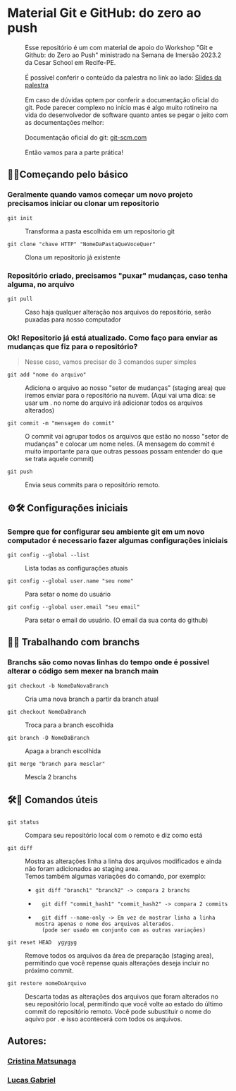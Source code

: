 # Material Git e GitHub: do zero ao push
<dd>Esse repositório é um com material de apoio do Workshop "Git e Github: do Zero ao Push" ministrado na Semana de Imersão 2023.2 da Cesar School em Recife-PE.</dd>

<br/>
<dd>É possível conferir o conteúdo da palestra no link ao lado: <a href="https://www.canva.com/design/DAFq4wix2Hw/0xtt40B6VSb9itnp6E8SSg/view?utm_content=DAFq4wix2Hw&utm_campaign=designshare&utm_medium=link&utm_source=publishsharelink)">Slides da palestra</a></dd>
<br/>
<dd>Em caso de dúvidas optem por conferir a documentação oficial do git. Pode parecer complexo no início mas é algo muito rotineiro na vida do desenvolvedor de software quanto antes se pegar o jeito com as documentações melhor:</dd>
<br/>
<dd>Documentação oficial do git: <a href="https://git-scm.com/doc">git-scm.com</a></dd>
<br/>
<dd>Então vamos para a parte prática!</dd>

<h2>📁🐙Começando pelo básico</h2>
<h3>Geralmente quando vamos começar um novo projeto precisamos iniciar ou clonar um repositorio</h3>
<dl>
  <dt>
    
    git init
  </dt>
  <dd>Transforma a pasta escolhida em um repositorio git</dd>
  <dt>
    
    git clone "chave HTTP" "NomeDaPastaQueVoceQuer"
  </dt>
  <dd>Clona um repositorio já existente</dd>
</dl>

<h3>Repositório criado, precisamos "puxar" mudanças, caso tenha alguma, no arquivo</h3>
<dl>
  <dt>
    
    git pull
  </dt>
  <dd>Caso haja qualquer alteração nos arquivos do repositório, serão puxadas para nosso computador</dd>
</dl>

<h3>Ok! Repositorio já está atualizado. Como faço para enviar as mudanças que fiz para o repositório?</h3>

> Nesse caso, vamos precisar de 3 comandos super simples
<dl>
  <dt>
    
    git add "nome do arquivo"
  </dt>
  <dd>Adiciona o arquivo ao nosso "setor de mudanças" (staging area) que iremos enviar para o repositório na nuvem. (Aqui vai uma dica: se usar um . no nome do arquivo irá adicionar todos os arquivos alterados)</dd>
  <dt>
    
    git commit -m "mensagem do commit"
  </dt>
  <dd>O commit vai agrupar todos os arquivos que estão no nosso "setor de mudanças" e colocar um nome neles. (A mensagem do commit é muito importante para que outras pessoas possam entender do que se trata aquele commit)</dd>
  <dt>
    
    git push
  </dt>
  <dd>Envia seus commits para o repositório remoto.</dd>
</dl>

##
<h2>⚙️🛠️ Configurações iniciais</h2>
<h3>Sempre que for configurar seu ambiente git em um novo computador é necessario fazer algumas configurações iniciais</h3>
<dl>
  <dt>
    
    git config --global --list
  </dt>
  <dd>Lista todas as configurações atuais</dd>
  <dt>
    
    git config --global user.name "seu nome"
  </dt>
  <dd>Para setar o nome do usuário</dd>
  <dt>
    
    git config --global user.email "seu email"
  </dt>
  <dd>Para setar o email do usuário. (O email da sua conta do github)</dd>
</dl>

##

<h2>🌿🔀 Trabalhando com branchs</h2>
<h3>Branchs são como novas linhas do tempo onde é possivel alterar o código sem mexer na branch main</h3>
<dl>
  <dt>
    
    git checkout -b NomeDaNovaBranch
  </dt>
  <dd>Cria uma nova branch a partir da branch atual</dd>
  <dt>
    
    git checkout NomeDaBranch
  </dt>
  <dd>Troca para a branch escolhida</dd>
  <dt>
    
    git branch -D NomeDaBranch
  </dt>
  <dd>Apaga a branch escolhida</dd>
  <dt>
    
    git merge "branch para mesclar"
  </dt>
  <dd>Mescla 2 branchs</dd>
  
</dl>

##
<h2>🛠️📝 Comandos úteis</h2>
<h3></h3>
<dl>
  <dt>
    
    git status
  </dt>
  <dd>Compara seu repositório local com o remoto e diz como está</dd>
  <dt>
    
    git diff
  </dt>
  <dd>Mostra as alterações linha a linha dos arquivos modificados e ainda não foram adicionados ao staging area.<br>
  Temos também algumas variações do comando, por exemplo:<br>
  <ul>
    <li>
      
    git diff "branch1" "branch2" -> compara 2 branchs
  </li>
    <li>
      
      git diff "commit_hash1" "commit_hash2" -> compara 2 commits
  </li>
    <li>
      
      git diff --name-only -> Em vez de mostrar linha a linha mostra apenas o nome dos arquivos alterados.
      (pode ser usado em conjunto com as outras variações)
  </li>
  </ul>
  </dd>
  <dt>
    
    git reset HEAD  ygygyg
  </dt>
  <dd>Remove todos os arquivos da área de preparação (staging area), permitindo que você repense quais alterações deseja incluir no próximo commit.</dd>
  <dt>
    
    git restore nomeDoArquivo
  </dt>
  <dd>Descarta todas as alterações dos arquivos que foram alterados no seu repositório local,       permitindo que você volte ao estado do último commit do repositório remoto. Você pode subustituir o nome do aquivo por . e isso acontecerá com todos os arquivos.</dd>
 
  </dl>

##
<h2>Autores:</h2>
<h3><a href="https://github.com/Criismnaga">Cristina Matsunaga</a></h3>
<h3><a href="https://github.com/LucasGdBS">Lucas Gabriel</a></h3>

